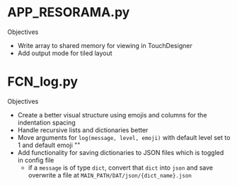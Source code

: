 # APP_RESORAMA.py

Objectives
- Write array to shared memory for viewing in TouchDesigner
- Add output mode for tiled layout


# FCN_log.py

Objectives
- Create a better visual structure using emojis and columns for the indentation spacing
- Handle recursive lists and dictionaries better
- Move arguments for `log(message, level, emoji)` with default level set to 1 and default emoji ""
- Add functionality for saving dictionaries to JSON files which is toggled in config file
    - if a `message` is of type `dict`, convert that `dict` into `json` and save overwrite a file at `MAIN_PATH/DAT/json/{dict_name}.json`
